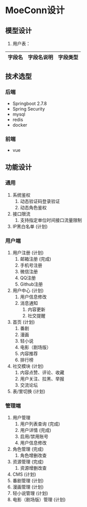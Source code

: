 # MoeConn设计

## 模型设计

1. 用户表：

|字段名|字段名说明|字段类型|
|-------|--------|--------|

## 技术选型

### 后端

* Springboot 2.7.8
* Spring Security
* mysql
* redis
* docker

### 前端

* vue

## 功能设计

### 通用

1. 系统鉴权
   1. 动态验证码登录验证
   2. 动态角色鉴权
2. 接口限流
   1. 支持指定单位时间接口流量限制
3. IP黑白名单 (计划)

### 用户端

1. 用户注册 (计划)
   1. 邮箱注册 (完成)
   2. 手机号注册
   3. 微信注册
   4. QQ注册
   5. Github注册
2. 用户中心 (计划)
   1. 用户信息修改
   2. 消息通知
      1. 内容更新
      2. 社交提醒
3. 首页 (计划)
   1. 番剧
   2. 漫画
   3. 轻小说
   4. 电影（剧场版）
   5. 内容推荐
   6. 排行榜
4. 社交模块 (计划)
   1. 内容点赞、评论、收藏
   2. 用户关注、拉黑、举报
   3. 交流论坛
5. 表/里切换 (计划)

### 管理端

1. 用户管理
   1. 用户列表查询 (完成)
   2. 用户详情 (完成)
   3. 启用/禁用账号
   4. 用户信息修改
2. 角色管理 (完成)
   1. 角色增删改查
3. 资源管理 (完成)
   1. 资源增删改查
4. CMS (计划)
5. 番剧管理 (计划)
6. 漫画管理 (计划)
7. 轻小说管理 (计划)
8. 电影（剧场版）管理 (计划)
